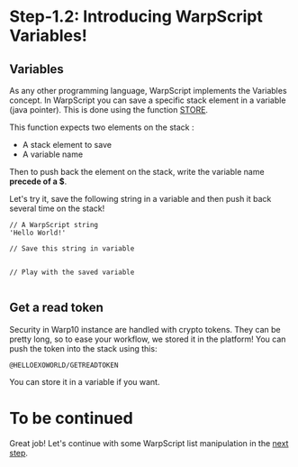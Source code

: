 # Step-1.2: Introducing WarpScript Variables!

## Variables

As any other programming language, WarpScript implements the Variables concept. In WarpScript you can save a specific stack element in a variable (java pointer). This is done using the function [STORE](http://192.168.1.3:8082/reference/functions/function_STORE/). 

This function expects two elements on the stack : 
- A stack element to save
- A variable name

Then to push back the element on the stack, write the variable name **precede of a $**.

Let's try it, save the following string in a variable and then push it back several time on the stack!

```
// A WarpScript string
'Hello World!'

// Save this string in variable


// Play with the saved variable


```

## Get a read token

Security in Warp10 instance are handled with crypto tokens. They can be pretty long, so to ease your workflow, we stored it in the platform! You can push the token into the stack using this:

```
@HELLOEXOWORLD/GETREADTOKEN
```

You can store it in a variable if you want.

# To be continued

Great job! Let's continue with some WarpScript list manipulation in the [next step](/step-1-WarpScript/1.3-Manipulate-a-data-list/README.md).